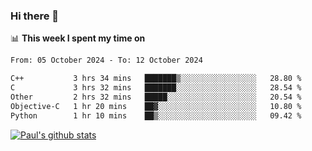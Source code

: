 ### Hi there 👋

📊 **This week I spent my time on**
<!--START_SECTION:waka-->

```txt
From: 05 October 2024 - To: 12 October 2024

C++           3 hrs 34 mins   ███████▒░░░░░░░░░░░░░░░░░   28.80 %
C             3 hrs 32 mins   ███████░░░░░░░░░░░░░░░░░░   28.54 %
Other         2 hrs 32 mins   █████░░░░░░░░░░░░░░░░░░░░   20.54 %
Objective-C   1 hr 20 mins    ██▓░░░░░░░░░░░░░░░░░░░░░░   10.80 %
Python        1 hr 10 mins    ██▒░░░░░░░░░░░░░░░░░░░░░░   09.42 %
```

<!--END_SECTION:waka-->


[![Paul's github stats](https://github-readme-stats.vercel.app/api?username=mickeyouyou&theme=dracula&show_icons=true)](https://github.com/anuraghazra/github-readme-stats)
